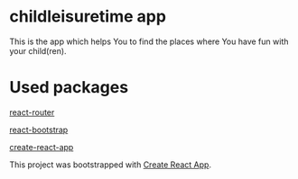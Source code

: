 # childleisuretime app

This is the app which helps You to find the places where You have fun with your child(ren).

# Used packages

[react-router](https://www.npmjs.com/package/react-router)

[react-bootstrap](https://react-bootstrap.github.io/)

[create-react-app](https://www.npmjs.com/package/create-react-app)

This project was bootstrapped with [Create React App](https://github.com/facebook/create-react-app).
 